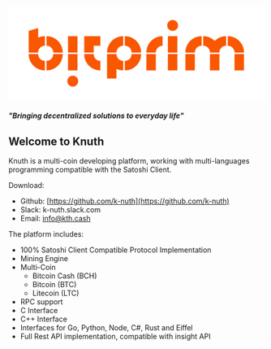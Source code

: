 ![Knuth](assets/kth_logo_orange.png)

##### "Bringing decentralized solutions to everyday life"

## Welcome to Knuth

Knuth is a multi-coin developing platform, working with multi-languages programming compatible with the Satoshi Client.

Download:

* Github: [https://github.com/k-nuth](https://github.com/k-nuth)
* Slack: k-nuth.slack.com 
* Email: info@kth.cash

The platform includes:

* 100% Satoshi Client Compatible Protocol Implementation
* Mining Engine
* Multi-Coin
    * Bitcoin Cash (BCH)
    * Bitcoin (BTC)
    * Litecoin (LTC)
* RPC support
* C Interface
* C++ Interface
* Interfaces for Go, Python, Node, C\#, Rust and Eiffel
* Full Rest API implementation, compatible with insight API
